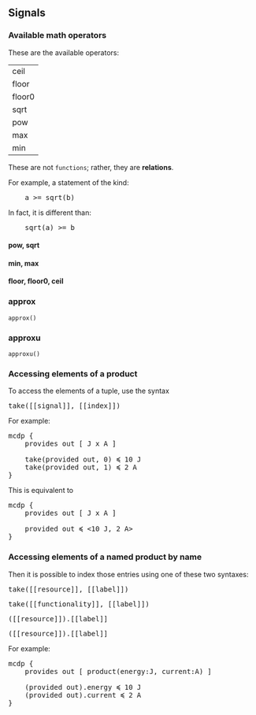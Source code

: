 
## Signals

### Available math operators


These are the available operators:

<table>
    <tr><td><k>ceil</k></td></tr>
    <tr><td><k>floor</k></td></tr>
    <tr><td><k>floor0</k></td></tr>
    <tr><td><k>sqrt</k></td></tr>
    <tr><td><k>pow</k></td></tr>
    <tr><td><k>max</k></td></tr>
    <tr><td><k>min</k></td></tr>
</table>

These are not ``functions``; rather, they are __relations__.

For example, a statement of the kind:

<pre class='mcdp_statements'>
    a &gt;= sqrt(b)
</pre>

In fact, it is different than:

<pre class='mcdp_statements'>
    sqrt(a) &gt;= b
</pre>

#### <k>pow</k>, <k>sqrt</k>

#### <k>min</k>, <k>max</k>

#### <k>floor</k>, <k>floor0</k>, <k>ceil</k>



<!-- Also: ``square`` -->

### <k>approx</k>

    approx()

### <k>approxu</k>

    approxu()

### Accessing elements of a product

To access the elements of a tuple, use the syntax

<pre class='mcdp_value'>
take([[signal]], [[index]])
</pre>

For example:

<pre class='mcdp'>
mcdp {
    provides out [ J x A ]

    take(provided out, 0) ≼ 10 J
    take(provided out, 1) ≼ 2 A
}
</pre>

This is equivalent to

<pre class='mcdp'>
mcdp {
    provides out [ J x A ]

    provided out ≼ &lt;10 J, 2 A&gt;
}
</pre>

### Accessing elements of a named product by name

Then it is possible to index those entries using one of these two syntaxes:

<pre class='mcdp_rvalue'>
take([[resource]], [[label]])
</pre>

<pre class='mcdp_fvalue'>
take([[functionality]], [[label]])
</pre>


<pre class='mcdp_rvalue'>
([[resource]]).[[label]]
</pre>

<pre class='mcdp_fvalue'>
([[resource]]).[[label]]
</pre>


For example:

<pre class='mcdp'>
mcdp {
    provides out [ product(energy:J, current:A) ]

    (provided out).energy ≼ 10 J
    (provided out).current ≼ 2 A
}
</pre>

